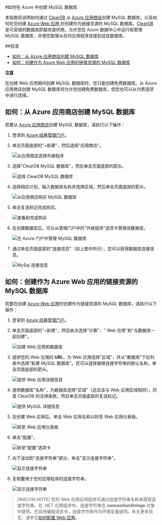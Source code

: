 #如何在 Azure 中创建 MySQL 数据库

本指南将说明如何通过 [ClearDB] 从 [Azure 应用商店]创建 MySQL 数据库，以及如何在您创建 [Azure Web 应用 ][waws] 时创建作为链接资源的 MySQL 数据库。[ClearDB] 是可容错的数据库即服务提供商，允许您在 Azure 数据中心中运行和管理 MySQL 数据库，并使您能够从任何应用程序连接到这些数据库。  

##目录
* [如何：从 Azure 应用商店创建 MySQL 数据库](#CreateFromStore)
* [如何：创建作为 Azure Web 应用的链接资源的 MySQL 数据库](#CreateForWebSite)

<div class="dev-callout"> 
<b>注意</b>
<p>在创建 Web 应用期间创建 MySQL 数据库时，您只能创建免费数据库。从 Azure 应用商店创建 MySQL 数据库将允许您创建免费数据库，但您也可以从付费选项中进行选择。</p> 
</div>

<h2><a id="CreateFromStore"></a>如何：从 Azure 应用商店创建 MySQL 数据库</h2>

若要从 [Azure 应用商店]创建 MySQL 数据库，请执行以下操作：

1. 登录到 [Azure 经典管理门户][门户]。
2. 单击页面底部的"+新建"，然后选择"应用商店"。

    ![从应用商店选择外接程序](./media/create-mysql-db/select-store.png)

3. 选择"ClearDB MySQL 数据库"，然后单击页面底部的箭头。

    ![选择 ClearDB MySQL 数据库](./media/create-mysql-db/select-cleardb-mysql.png)

4. 选择相应计划，输入数据库名称并选择区域，然后单击页面底部的箭头。

    ![从应用商店购买 MySQL 数据库](./media/create-mysql-db/purchase-mysql.png)

5. 单击复选标记完成购买。

    ![查看和完成购买](./media/create-mysql-db/complete-mysql-purchase.png)

6. 在创建数据库后，可以从管理门户中的"外接程序"选项卡管理该数据库。

    ![在 Azure 门户中管理 MySQL 数据库](./media/create-mysql-db/manage-mysql-add-on.png)

7. 通过单击页面底部的"连接信息"（如上图中所示），您可以获得数据库连接信息。

    ![MySql 连接信息](./media/create-mysql-db/mysql-conn-info.png) 

<h2><a id="CreateForWebSite"></a>如何：创建作为 Azure Web 应用的链接资源的 MySQL 数据库</h2>

若要在创建 [Azure Web 应用][waws]时创建作为链接资源的 MySQL 数据库，请执行以下操作：

1. 登录到 [Azure 经典管理门户][门户]。
2. 单击页面底部的"+新建"，然后依次选择"计算"、" Web 应用"和"与数据库一起创建"。

    ![创建 Web 应用和数据库](./media/create-mysql-db/custom_create.png)

3. 提供您的 Web 应用的 **URL**，为 Web 应用选择"区域"，并从"数据库"下拉列表中选择"新建 MySQL 数据库"。还可以选择替换连接字符串的默认名称。单击页面底部的箭头。

    ![提供 Web 应用详细信息](./media/create-mysql-db/provide-website-details.png) 

4. 提供数据库"名称"，为数据库选择"区域"（这应该与 Web 应用区域相同），同意 ClearDB 的法律条款，然后单击页面底部的复选标记。

    ![提供 MySQL 详细信息](./media/create-mysql-db/provide-mysql-details.png)

5. 在创建 Web 应用后，单击 Web 应用名称以转至 Web 应用仪表板。

    ![转至 Web 应用仪表板](./media/create-mysql-db/go-to-website-dashboard.png)

6. 单击"配置"。

    ![转至"配置"选项卡](./media/create-mysql-db/go-to-configure-tab.png)

7. 向下滚动到"连接字符串"部分，单击"显示连接字符串"。 

    ![显示连接字符串](./media/create-mysql-db/show-conn-string.png)

8. 复制要用于您的应用程序的连接字符串。

    ![显示连接字符串](./media/create-mysql-db/shown-conn-string.png)

> [WACOM.NOTE] 您的 Web 应用应用程序可通过连接字符串名称来获取连接字符串。在 .NET 应用程序中，连接字符串在 **connectionStrings** 对象中提供。在其他编程语言中，连接字符串作为环境变量提供。有关更多信息，请参见[如何配置 Web 应用][配置]。

[ClearDB]: http://www.cleardb.com/
[waws]: ../articles/app-service-web/index.md/
[Azure 应用商店]: /zh-cn/gallery/store/
[门户]: http://manage.windowsazure.cn
[配置]: ../articles/app-service-web/web-sites-configure.md
<!--HONumber=41-->
